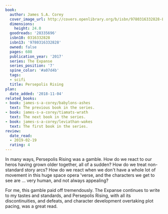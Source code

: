 ```yaml
---
book:
  author: James S.A. Corey
  cover_image_url: http://covers.openlibrary.org/b/isbn/9780316332828-L.jpg
  dimensions:
    height: 24.0
  goodreads: '28335696'
  isbn10: 0316332828
  isbn13: '9780316332828'
  owned: false
  pages: 608
  publication_year: '2017'
  series: The Expanse
  series_position: '7'
  spine_color: '#a07d4b'
  tags:
  - scifi
  title: Persepolis Rising
plan:
  date_added: '2018-11-04'
related_books:
- book: james-s-a-corey/babylons-ashes
  text: The previous book in the series.
- book: james-s-a-corey/tiamats-wrath
  text: The next book in the series.
- book: james-s-a-corey/leviathan-wakes
  text: The first book in the series.
review:
  date_read:
  - 2019-02-19
  rating: 4
---
```


In many ways, Persepolis Rising was a gamble. How do we react to our heros having grown older together, all of a sudden?
How do we treat non-standard story arcs? How do we react when we don't have a whole lot of movement in this huge space
opera 'verse, and the characters we get to see are … very human, and not always appealing?

For me, this gamble paid off tremendously. The Expanse continues to write to my tastes and standards, and Persepolis
Rising, with all its discontinuities, and defeats, and character development overtaking plot pacing, was a great read.
